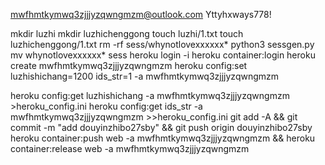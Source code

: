 mwfhmtkymwq3zjjjyzqwngmzm@outlook.com
Yttyhxways778!

mkdir luzhi
mkdir luzhichenggong
touch luzhi/1.txt
touch luzhichenggong/1.txt
rm -rf sess/whynotlovexxxxxx*
python3 sessgen.py
mv whynotlovexxxxxx* sess
heroku login -i
heroku container:login
heroku create mwfhmtkymwq3zjjjyzqwngmzm
heroku config:set luzhishichang=1200 ids_str=1 -a mwfhmtkymwq3zjjjyzqwngmzm

heroku config:get luzhishichang -a mwfhmtkymwq3zjjjyzqwngmzm >heroku_config.ini
heroku config:get ids_str -a mwfhmtkymwq3zjjjyzqwngmzm >>heroku_config.ini
git add -A && git commit -m "add douyinzhibo27sby" && git push origin douyinzhibo27sby
heroku container:push web -a mwfhmtkymwq3zjjjyzqwngmzm && heroku container:release web -a mwfhmtkymwq3zjjjyzqwngmzm